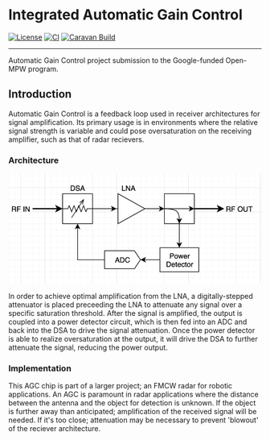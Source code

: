 # Integrated Automatic Gain Control
[![License](https://img.shields.io/badge/License-Apache%202.0-blue.svg)](https://opensource.org/licenses/Apache-2.0) [![CI](https://github.com/ryanrocket/caravel_automatic_gain_control/actions/workflows/user_project_ci.yml/badge.svg)](https://github.com/ryanrocket/caravel_automatic_gain_control/actions/workflows/user_project_ci.yml) [![Caravan Build](https://github.com/ryanrocket/caravel_automatic_gain_control/actions/workflows/caravan_build.yml/badge.svg)](https://github.com/ryanrocket/caravel_automatic_gain_control/actions/workflows/caravan_build.yml) 

--- 

Automatic Gain Control project submission to the Google-funded Open-MPW program. 

## Introduction 

Automatic Gain Control is a feedback loop used in receiver architectures for signal amplification. Its primary usage is in environments where the relative signal strength is variable and could pose oversaturation on the receiving amplifier, such as that of radar recievers. 

### Architecture 

![architecture](docs/img/block_diagram.png) 

In order to achieve optimal amplification from the LNA, a digitally-stepped attenuator is placed preceeding the LNA to attenuate any signal over a specific saturation threshold. After the signal is amplified, the output is coupled into a power detector circuit, which is then fed into an ADC and back into the DSA to drive the signal attenuation. Once the power detector is able to realize oversaturation at the output, it will drive the DSA to further attenuate the signal, reducing the power output. 

### Implementation 

This AGC chip is part of a larger project; an FMCW radar for robotic applications. An AGC is paramount in radar applications where the distance between the antenna and the object for detection is unknown. If the object is further away than anticipated; amplification of the received signal will be needed. If it's too close; attenuation may be necessary to prevent 'blowout' of the reciever architecture. 
